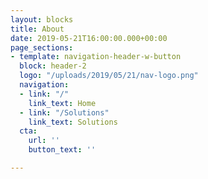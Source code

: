 ```yaml
---
layout: blocks
title: About
date: 2019-05-21T16:00:00.000+00:00
page_sections:
- template: navigation-header-w-button
  block: header-2
  logo: "/uploads/2019/05/21/nav-logo.png"
  navigation:
  - link: "/"
    link_text: Home
  - link: "/Solutions"
    link_text: Solutions
  cta:
    url: ''
    button_text: ''

---
```

